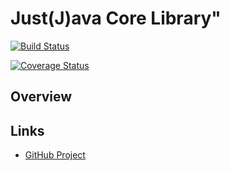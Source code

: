 # Just(J)ava Core Library"

[![Build Status](https://travis-ci.org/myunusov/tutor-ddd.svg?branch=master)](https://travis-ci.org/myunusov/justj-core)

[![Coverage Status](https://coveralls.io/repos/myunusov/justj-core/badge.svg?branch=master&service=github)](https://coveralls.io/github/myunusov/justj-core?branch=master)

## Overview

## Links  

* [GitHub Project](https://github.com/myunusov/justj-core)
